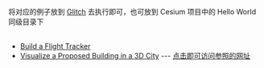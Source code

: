 将对应的例子放到 [Glitch](https://glitch.com/edit/#!/daisy-rocky-hip?path=index.html%3A125%3A16) 去执行即可，也可放到 Cesium 项目中的 Hello World 同级目录下<br/>
<br/>

- [Build a Flight Tracker](demo/BuildAFlightTracker.html)
- [Visualize a Proposed Building in a 3D City](demo/VisualizeProposedBuilding.html) --- [点击即可访问参照的网址](https://cesium.com/learn/cesiumjs-learn/cesiumjs-interactive-building/)